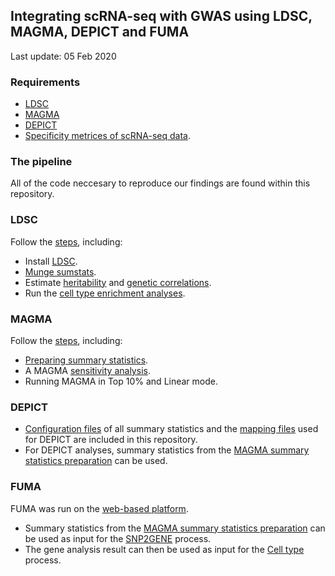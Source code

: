 ## Integrating scRNA-seq with GWAS using LDSC, MAGMA, DEPICT and FUMA

Last update: 05 Feb 2020

### Requirements
- [LDSC](https://github.com/bulik/ldsc)
- [MAGMA](https://ctg.cncr.nl/software/magma)
- [DEPICT](https://data.broadinstitute.org/mpg/depict/depict_download/bundles/)
- [Specificity metrices of scRNA-seq data](https://github.com/mitchellolislagers/cell_type_enrichment_pipeline/tree/master/scRNA_datasets).

### The pipeline
All of the code neccesary to reproduce our findings are found within this repository.

### LDSC
Follow the [steps](https://github.com/mitchellolislagers/cell_type_enrichment_pipeline/blob/master/LDSC/README.md), including:
- Install [LDSC](https://github.com/bulik/ldsc).
- [Munge sumstats](https://github.com/mitchellolislagers/cell_type_enrichment_pipeline/tree/master/LDSC/munge_sumstats/munge_sumstats.sh).
- Estimate [heritability](https://github.com/mitchellolislagers/cell_type_enrichment_pipeline/blob/master/LDSC/heritability/calculate_and_collect_h2.sh) and [genetic correlations](https://github.com/mitchellolislagers/cell_type_enrichment_pipeline/blob/master/LDSC/bivariate_correlations/calculate_and_collect_rg.sh).
- Run the [cell type enrichment analyses](https://github.com/mitchellolislagers/cell_type_enrichment_pipeline/tree/master/LDSC/celltype_enrichment).

### MAGMA
Follow the [steps](https://github.com/mitchellolislagers/cell_type_enrichment_pipeline/blob/master/MAGMA/README.md), including:
- [Preparing summary statistics](https://github.com/mitchellolislagers/cell_type_enrichment_pipeline/blob/master/MAGMA/sum_stats/prepare_MAGMA_sumstats.sh).
- A MAGMA [sensitivity analysis](https://github.com/mitchellolislagers/cell_type_enrichment_pipeline/blob/master/MAGMA/sum_stats/QC_MAGMA.sh).
- Running MAGMA in Top 10% and Linear mode.

### DEPICT
- [Configuration files](https://github.com/mitchellolislagers/cell_type_enrichment_pipeline/tree/master/DEPICT/config_files) of all summary statistics and the [mapping files](https://github.com/mitchellolislagers/cell_type_enrichment_pipeline/tree/master/DEPICT/mapping) used for DEPICT are included in this repository.
- For DEPICT analyses, summary statistics from the [MAGMA summary statistics preparation](https://github.com/mitchellolislagers/cell_type_enrichment_pipeline/blob/master/MAGMA/sum_stats/prepare_MAGMA_sumstats.sh) can be used.

### FUMA
FUMA was run on the [web-based platform](https://fuma.ctglab.nl/). 
- Summary statistics from the [MAGMA summary statistics preparation](https://github.com/mitchellolislagers/cell_type_enrichment_pipeline/blob/master/MAGMA/sum_stats/prepare_MAGMA_sumstats.sh) can be used as input for the [SNP2GENE](https://fuma.ctglab.nl/snp2gene) process.
- The gene analysis result can then be used as input for the [Cell type](https://fuma.ctglab.nl/celltype) process.
